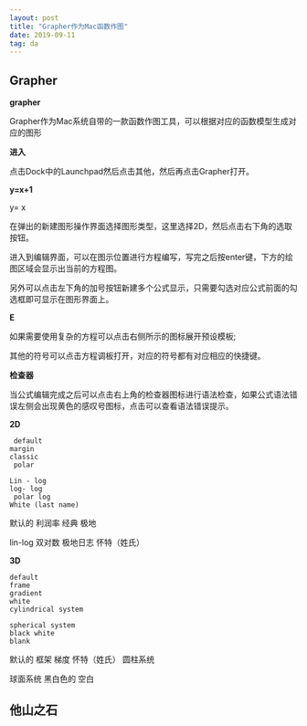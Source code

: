 ```yaml
---
layout: post
title: "Grapher作为Mac函数作图"
date: 2019-09-11
tag: da
---
```










## Grapher



**grapher**

Grapher作为Mac系统自带的一款函数作图工具，可以根据对应的函数模型生成对应的图形

**进入**

点击Dock中的Launchpad然后点击其他，然后再点击Grapher打开。



**y=x+1**

y= x

在弹出的新建图形操作界面选择图形类型，这里选择2D，然后点击右下角的选取按钮。

进入到编辑界面，可以在图示位置进行方程编写，写完之后按enter键，下方的绘图区域会显示出当前的方程图。

另外可以点击左下角的加号按钮新建多个公式显示，只需要勾选对应公式前面的勾选框即可显示在图形界面上。



**E**

如果需要使用复杂的方程可以点击右侧所示的图标展开预设模板;

其他的符号可以点击方程调板打开，对应的符号都有对应相应的快捷键。

**检查器**

当公式编辑完成之后可以点击右上角的检查器图标进行语法检查，如果公式语法错误左侧会出现黄色的感叹号图标，点击可以查看语法错误提示。



**2D**

```
 default
margin
classic
 polar
 
Lin - log
log- log
 polar log
White (last name)
```



默认的
利润率
经典
极地

lin-log
双对数
极地日志
怀特（姓氏）

**3D**

```
default
frame
gradient
white
cylindrical system

spherical system
black white
blank
```

默认的
框架
梯度
怀特（姓氏）
圆柱系统

球面系统
黑白色的
空白





## 他山之石

